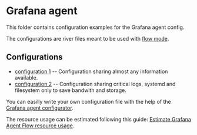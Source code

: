 # Grafana agent
This folder contains configuration examples for the Grafana agent config.

The configurations are river files meant to be used with [flow mode](https://grafana.com/docs/agent/latest/flow/).

## Configurations

- [configuration 1](./configuration-1.river) -- Configuration sharing almost any information available.
- [configuration 2](./configuration-2.river) -- Configuration sharing critical logs, systemd and filesystem only to save bandwith and storage.

You can easilly write your own configuration file with the help of the [Grafana agent configurator](https://grafana.github.io/agent-configurator/).

The resource usage can be estimated following this guide: [Estimate Grafana Agent Flow resource usage](https://grafana.com/docs/agent/latest/flow/tasks/estimate-resource-usage/).
